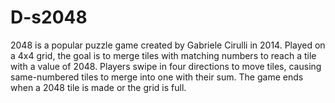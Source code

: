 # D-s2048
2048 is a popular puzzle game created by Gabriele Cirulli in 2014. Played on a 4x4 grid, the goal is to merge tiles with matching numbers to reach a tile with a value of 2048. Players swipe in four directions to move tiles, causing same-numbered tiles to merge into one with their sum. The game ends when a 2048 tile is made or the grid is full.
